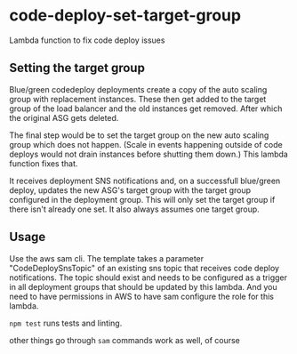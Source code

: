# code-deploy-set-target-group
Lambda function to fix code deploy issues

## Setting the target group

Blue/green codedeploy deployments create a copy of the auto scaling group with replacement instances. These then get added to the target group of the load balancer and the old instances get removed. After which the original ASG gets deleted. 

The final step would be to set the target group on the new auto scaling group which does not happen. (Scale in events happening outside of code deploys would not drain instances before shutting them down.) This lambda function fixes that. 

It receives deployment SNS notifications and, on a successfull blue/green deploy, updates the new ASG's target group with the target group configured in the deployment group. This will only set the target group if there isn't already one set. It also always assumes one target group.

## Usage

Use the aws sam cli. The template takes a parameter "CodeDeploySnsTopic" of an existing sns topic that receives code deploy notifications. The topic should exist and needs to be configured as a trigger in all deployment groups that should be updated by this lambda. And you need to have permissions in AWS to have sam configure the role for this lambda.

`npm test` runs tests and linting. 

other things go through `sam` commands work as well, of course

